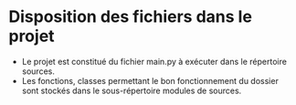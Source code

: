 # Disposition des fichiers dans le projet
- Le projet est constitué du fichier main.py à exécuter dans le répertoire sources. 
- Les fonctions, classes permettant le bon fonctionnement du dossier sont stockés dans le sous-répertoire modules de sources. 